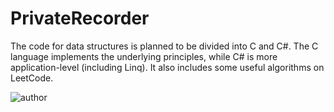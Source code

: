 # PrivateRecorder
The code for data structures is planned to be divided into C and C#. The C language implements the underlying principles, while C# is more application-level (including Linq). It also includes some useful algorithms on LeetCode.


<div>
<img alt="author" src="http://m.qpic.cn/psc?/V525R7MP4QLwTs36Vcvi0TpTOo1RoOs9/TmEUgtj9EK6.7V8ajmQrEFTcfKkqcFAR0iwTYO5ExdqQ7YHkltzxY1v8ACZ*PFTEK6i1BxNinBFSw7BtlbsNbLcQ*tc.RZGlGIpDMUyQf4w!/b&bo=AAIAAgACAAIDNxI!&rf=viewer_4&t=5"></img>
</div>